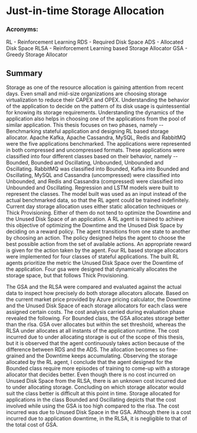 # Just-in-time Storage Allocation
### Acronyms: 
RL - Reinforcement Learning
RDS - Required Disk Space
ADS - Allocated Disk Space
RLSA - Reinforcement Learning based Storage Allocator
GSA - Greedy Storage Allocator

        
## Summary
Storage as one of the resource allocation is gaining attention from recent days. Even small and mid-size organizations are choosing storage virtualization to reduce their CAPEX and OPEX. Understanding the behavior of the application to decide on the pattern of its disk usage is quintessential for knowing its storage requirements. Understanding the dynamics of the application also helps in choosing one of the applications from the pool of similar application. This thesis focuses on two phases, namely -- Benchmarking stateful application and designing RL based storage allocator. Apache Kafka, Apache Cassandra, MySQL, Redis and RabbitMQ were the five applications benchmarked. The applications were represented in both compressed and uncompressed formats. These applications were classified into four different classes based on their behavior, namely -- Bounded, Bounded and Oscillating, Unbounded, Unbounded and Oscillating. RabbitMQ was classified into Bounded, Kafka into Bounded and Oscillating, MySQL and Cassandra (uncompressed) were classified into Unbounded, and Redis and Cassandra (compressed) were classified into Unbounded and Oscillating. Regression and LSTM models were built to represent the classes. The model built was used as an input instead of the actual benchmarked data, so that the RL agent could be trained indefinitely. Current day storage allocation uses either static allocation techniques or Thick Provisioning. Either of them do not tend to optimize the Downtime and the Unused Disk Space of an application. A RL agent is trained to achieve this objective of optimizing the Downtime and the Unused Disk Space by deciding on a reward policy. The agent transitions from one state to another by choosing an action. The policy designed helps the agent to choose the best possible action from the set of available actions. An appropriate reward is given for the action taken by the agent. Four RL based storage allocators were implemented for four classes of stateful applications. The built RL agents prioritize the metric the Unused Disk Space over the Downtime of the application. Four gsa were designed that dynamically allocates the storage space, but that follows Thick Provisioning.

The GSA and the RLSA were compared and evaluated against the actual data to inspect how precisely do both storage allocators allocate. Based on the current market price provided by Azure pricing calculator, the Downtime and the Unused Disk Space of each storage allocators for each class were assigned certain costs. The cost analysis carried during evaluation phase revealed the following. For Bounded class, the GSA allocates storage better than the rlsa. GSA over allocates but within the set threshold, whereas the RLSA under allocates at all instants of the application runtime. The cost incurred due to under allocating storage is out of the scope of this thesis, but it is observed that the agent continuously takes action because of the difference between RDS and the ADS. The allocation becomes so fine-grained and the Downtime keeps accumulating. Observing the storage allocated by the RL agent, I conclude that the agent designed for the Bounded class require more episodes of training to come-up with a storage allocator that decides better. Even though there is no cost incurred on Unused Disk Space from the RLSA, there is an unknown cost incurred due to under allocating storage. Concluding on which storage allocator would suit the class better is difficult at this point in time. Storage allocated for applications in the class Bounded and Oscillating depicts that the cost involved while using the GSA is too high compared to the rlsa. The cost incurred was due to Unused Disk Space in the GSA. Although there is a cost incurred due to application downtime, in the RLSA, it is negligible to that of the total cost of GSA. 
